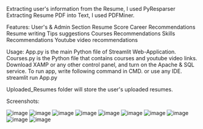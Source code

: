 Extracting user's information from the Resume, I used PyResparser
Extracting Resume PDF into Text, I used PDFMiner.


Features:
User's & Admin Section
Resume Score
Career Recommendations
Resume writing Tips suggestions
Courses Recommendations
Skills Recommendations
Youtube video recommendations

Usage:
App.py is the main Python file of Streamlit Web-Application.
Courses.py is the Python file that contains courses and youtube video links.
Download XAMP or any other control panel, and turn on the Apache & SQL service.
To run app, write following command in CMD. or use any IDE.
streamlit run App.py

Uploaded_Resumes folder will store the user's uploaded resumes.


Screenshots:

![image](https://github.com/sabari1008/Resume_Analyzer/assets/136148371/3163411b-1e4c-4762-b96b-88e23e315644)
![image](https://github.com/sabari1008/Resume_Analyzer/assets/136148371/04664703-0af8-4d4f-be74-bae1db81ca2b)
![image](https://github.com/sabari1008/Resume_Analyzer/assets/136148371/93e02b43-9e1b-4721-b5bd-9963c98622fb)
![image](https://github.com/sabari1008/Resume_Analyzer/assets/136148371/83517322-258b-48c5-ac1e-f615a6e4cee8)
![image](https://github.com/sabari1008/Resume_Analyzer/assets/136148371/53e769e3-8c45-44e5-8813-c5ce3c9c8cf4)
![image](https://github.com/sabari1008/Resume_Analyzer/assets/136148371/d32fd2e3-577c-4178-8778-931e0ff282b3)
![image](https://github.com/sabari1008/Resume_Analyzer/assets/136148371/7af5d9cb-0325-47fe-aae4-6b1c86c77cfe)
![image](https://github.com/sabari1008/Resume_Analyzer/assets/136148371/c2191e37-187c-409e-bb14-77525abb03da)
![image](https://github.com/sabari1008/Resume_Analyzer/assets/136148371/22c12e0b-b8dd-47b5-9e9a-52dc214537fe)
![image](https://github.com/sabari1008/Resume_Analyzer/assets/136148371/86629b71-c4e0-4ecb-84ec-9ea7102cd04b)















